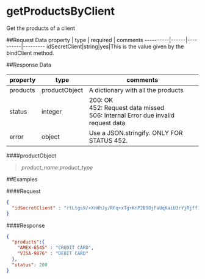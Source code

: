 getProductsByClient
=====================
Get the products of a client

##Request Data
property  | type | required | comments
----------|------|----------|---------
idSecretClient|string|yes|This is the value given by the bindClient method.

##Response Data

  property | type | comments
 ----------|------|---------
products|productObject|A dictionary with all the products
status|integer| 200: OK<br> 452: Request data missed <br> 506: Internal Error due invalid request data
error|object| Use a JSON.stringify. ONLY FOR STATUS 452.

####productObject
> *product_name*:*product_type*

##Examples

####Request
```json
{ 
  "idSecretClient" : "rtLtgs9/+XnHhJy/RFq+xTg+KnP2B9OjFaUqKaiU3rYjRjff1kcAxW1veBwboz2Vc5T28vvUXTi5nUes4asHoNJbQsbc7zLNAHirrI8ra6xMnU4bhF8wkDeqBOHmWiomcn/UY858wEYAl+/Dpz53L2qHT9pU7Q+EVSTovgYogJ66WoNt7CoDkfh7zrb9vJZq7ojqskhVA6LUi9O4BhiI3Q=="
}
```

####Response
```json
{ 
  "products":{
    "AMEX-6545" : "CREDIT CARD",
    "VISA-9876" : "DEBIT CARD"
  },
  "status": 200
}
```
